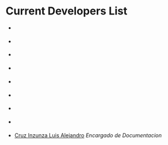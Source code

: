 # Current Developers List

* []()

* []()

* []()

* []()

* []()

* []()

* []()

* []()

* [Cruz Inzunza Luis Alejandro](https://github.com/Luis-Inzunza) *Encargado de Documentacion*